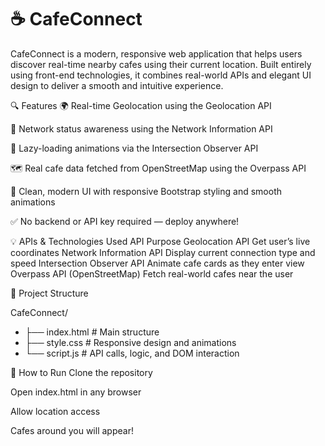 # ☕ CafeConnect

CafeConnect is a modern, responsive web application that helps users discover real-time nearby cafes using their current location. Built entirely using front-end technologies, it combines real-world APIs and elegant UI design to deliver a smooth and intuitive experience.

🔍 Features
🌍 Real-time Geolocation using the Geolocation API

📡 Network status awareness using the Network Information API

🔭 Lazy-loading animations via the Intersection Observer API

🗺 Real cafe data fetched from OpenStreetMap using the Overpass API

🎨 Clean, modern UI with responsive Bootstrap styling and smooth animations

✅ No backend or API key required — deploy anywhere!

💡 APIs & Technologies Used
API	Purpose
Geolocation API	Get user’s live coordinates
Network Information API	Display current connection type and speed
Intersection Observer API	Animate cafe cards as they enter view
Overpass API (OpenStreetMap)	Fetch real-world cafes near the user

📁 Project Structure

CafeConnect/
- ├── index.html       # Main structure
- ├── style.css        # Responsive design and animations
- └── script.js        # API calls, logic, and DOM interaction
  
🚀 How to Run
Clone the repository

Open index.html in any browser

Allow location access

Cafes around you will appear!
